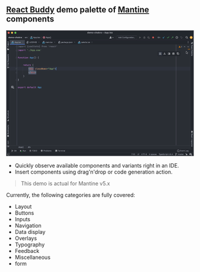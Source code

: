 ## [React Buddy](https://plugins.jetbrains.com/plugin/17467-react-buddy) demo palette of [Mantine](src/dev/palette.tsx) components

![Demo](./etc/demo.gif)

* Quickly observe available components and variants right in an IDE.
* Insert components using drag'n'drop or code generation action.

> This demo is actual for Mantine v5.x

Currently, the following categories are fully covered:
* Layout
* Buttons
* Inputs
* Navigation
* Data display
* Overlays
* Typography
* Feedback
* Miscellaneous
* form

